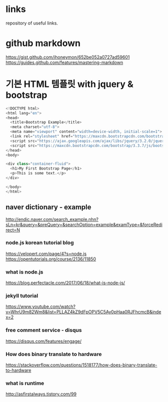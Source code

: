 # links
repository of useful links.
# github markdown
https://gist.github.com/ihoneymon/652be052a0727ad59601
<a>https://guides.github.com/features/mastering-markdown</a>
# 기본 HTML 템플릿 with jquery & bootstrap
````javascript
<!DOCTYPE html>
<html lang="en">
<head>
  <title>Bootstrap Example</title>
  <meta charset="utf-8">
  <meta name="viewport" content="width=device-width, initial-scale=1">
  <link rel="stylesheet" href="https://maxcdn.bootstrapcdn.com/bootstrap/3.3.7/css/bootstrap.min.css">
  <script src="https://ajax.googleapis.com/ajax/libs/jquery/3.2.0/jquery.min.js"></script>
  <script src="https://maxcdn.bootstrapcdn.com/bootstrap/3.3.7/js/bootstrap.min.js"></script>
</head>
<body>

<div class="container-fluid">
  <h1>My First Bootstrap Page</h1>
  <p>This is some text.</p> 
</div>

</body>
</html>
````

## naver dictionary - example
http://endic.naver.com/search_example.nhn?sLn=kr&query=&preQuery=&searchOption=example&examType=&forceRedirect=N
### node.js korean tutorial blog
https://velopert.com/page/4?s=node.js
https://opentutorials.org/course/2136/11850
### what is node.js
https://blog.perfectacle.com/2017/06/18/what-is-node-js/
### jekyll tutorial
https://www.youtube.com/watch?v=WhrU9m82Wm8&list=PLLAZ4kZ9dFpOPV5C5Ay0pHaa0RJFhcmcB&index=2
### free comment service - disqus
https://disqus.com/features/engage/
### How does binary translate to hardware
https://stackoverflow.com/questions/1518177/how-does-binary-translate-to-hardware
### what is runtime
http://asfirstalways.tistory.com/99


